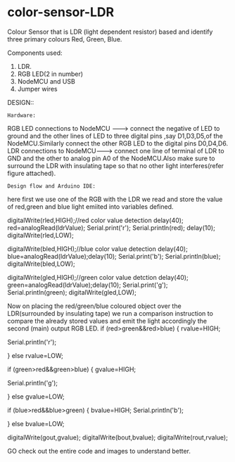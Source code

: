 # color-sensor-LDR
Colour Sensor that is LDR (light dependent resistor) based and identify three primary colours Red, Green, Blue.
 
 Components used:
 1) LDR.
 2) RGB LED(2 in number)
 3) NodeMCU and USB 
 4) Jumper wires
 
 
 DESIGN::
 
    Hardware:
  RGB LED connections to NodeMCU ---> connect the negative of LED to ground and the other lines of LED to three digital pins ,say D1,D3,D5,of the NodeMCU.Similarly connect the other RGB LED to the digital pins D0,D4,D6.
  LDR connections to NodeMCU---> connect one line of terminal of LDR to GND and the other to analog pin A0 of the NodeMCU.Also make sure to surround the LDR with insulating tape so that no other light interferes(refer figure attached).
  
    Design flow and Arduino IDE:
   here first we use one of the RGB with the LDR we read and store the value of red,green and blue light emiited into variables defined.
  
  digitalWrite(rled,HIGH);//red color value detection
  delay(40);
red=analogRead(ldrValue);
Serial.print('r');
Serial.println(red);
delay(10);
digitalWrite(rled,LOW);

digitalWrite(bled,HIGH);//blue color value detection
delay(40);
blue=analogRead(ldrValue);delay(10);
Serial.print('b');
Serial.println(blue);
digitalWrite(bled,LOW);

digitalWrite(gled,HIGH);//green color value detction
delay(40);
green=analogRead(ldrValue);delay(10);
Serial.print('g');
Serial.println(green);
digitalWrite(gled,LOW);
   
   Now on placing the red/green/blue coloured object over the LDR(surrounded by insulating tape) we run a comparison instruction to compare the already stored values and emit the light accordingly the second (main) output RGB LED.
    if (red>green&&red>blue)
   { 
  rvalue=HIGH;
  
Serial.println('r');
        
   }
   else 
    rvalue=LOW;
 
   
   if (green>red&&green>blue)
   { 
  gvalue=HIGH;
  
Serial.println('g');
        
   }
    else 
    gvalue=LOW;
   
   
   if (blue>red&&blue>green)
   {
bvalue=HIGH;
Serial.println('b');
        
   }
   else 
  bvalue=LOW;
 
   digitalWrite(gout,gvalue);
  digitalWrite(bout,bvalue);
  digitalWrite(rout,rvalue);
  
  
  GO check out the entire code and images to understand better.
 
   
  
 
  
 

  
  
